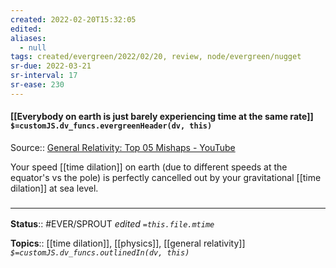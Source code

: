 ```yaml
---
created: 2022-02-20T15:32:05 
edited: 
aliases:
  - null
tags: created/evergreen/2022/02/20, review, node/evergreen/nugget
sr-due: 2022-03-21
sr-interval: 17
sr-ease: 230
---
```


#### [[Everybody on earth is just barely experiencing time at the same rate]] `$=customJS.dv_funcs.evergreenHeader(dv, this)`

Source:: [General Relativity: Top 05 Mishaps  - YouTube](https://www.youtube.com/watch?v=Z4oy6mnkyW4)

Your speed [[time dilation]] on earth (due to different speeds at the equator's vs the pole) is perfectly cancelled out by your gravitational [[time dilation]] at sea level. 

### <hr class="footnote"/>

**Status**:: #EVER/SPROUT
*edited `=this.file.mtime`*

**Topics**:: [[time dilation]], [[physics]], [[general relativity]]
*`$=customJS.dv_funcs.outlinedIn(dv, this)`*
